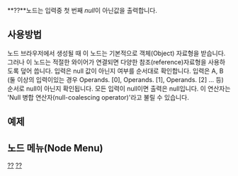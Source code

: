 <languages></languages>

**??**노드는 입력중 첫 번째 *null*이 아닌값을 출력합니다.

## 사용방법

노드 브라우저에서 생성될 때 이 노드는 기본적으로 객체(Object) 자료형을
받습니다. 그러나 이 노드는 적절한 와이어가 연결되면 다양한
참조(reference)자료형을 사용하도록 덮어 씁니다. 입력은 null 값이 아닌지
여부를 순서대로 확인합니다. 입력은 A, B (둘 이상의 입력이있는 경우
Operands. \[0\], Operands. \[1\], Operands. \[2\] ... 등) 순서로 null이
아닌지 확인됩니다. 모든 입력이 null이면 출력은 null입니다. 이 연산자는
'Null 병합 연산자(null-coalescing operator)'라고 불릴 수 있습니다.

## 예제

## 노드 메뉴(Node Menu)

[??](Category:Protoflux{{#translation:}} "wikilink")
[??](Category:Protoflux:Operators{{#translation:}} "wikilink")